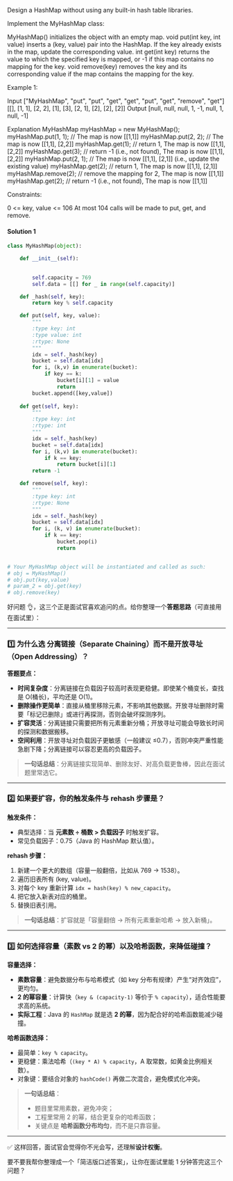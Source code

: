 Design a HashMap without using any built-in hash table libraries.

Implement the MyHashMap class:

MyHashMap() initializes the object with an empty map.
void put(int key, int value) inserts a (key, value) pair into the HashMap. If the key already exists in the map, update the corresponding value.
int get(int key) returns the value to which the specified key is mapped, or -1 if this map contains no mapping for the key.
void remove(key) removes the key and its corresponding value if the map contains the mapping for the key.
 

Example 1:

Input
["MyHashMap", "put", "put", "get", "get", "put", "get", "remove", "get"]
[[], [1, 1], [2, 2], [1], [3], [2, 1], [2], [2], [2]]
Output
[null, null, null, 1, -1, null, 1, null, -1]

Explanation
MyHashMap myHashMap = new MyHashMap();
myHashMap.put(1, 1); // The map is now [[1,1]]
myHashMap.put(2, 2); // The map is now [[1,1], [2,2]]
myHashMap.get(1);    // return 1, The map is now [[1,1], [2,2]]
myHashMap.get(3);    // return -1 (i.e., not found), The map is now [[1,1], [2,2]]
myHashMap.put(2, 1); // The map is now [[1,1], [2,1]] (i.e., update the existing value)
myHashMap.get(2);    // return 1, The map is now [[1,1], [2,1]]
myHashMap.remove(2); // remove the mapping for 2, The map is now [[1,1]]
myHashMap.get(2);    // return -1 (i.e., not found), The map is now [[1,1]]
 

Constraints:

0 <= key, value <= 106
At most 104 calls will be made to put, get, and remove.





#### Solution 1
```python
class MyHashMap(object):

    def __init__(self):

        
        self.capacity = 769
        self.data = [[] for _ in range(self.capacity)]

    def _hash(self, key):
        return key % self.capacity

    def put(self, key, value):
        """
        :type key: int
        :type value: int
        :rtype: None
        """
        idx = self._hash(key)
        bucket = self.data[idx]
        for i, (k,v) in enumerate(bucket):
            if key == k:
                bucket[i][1] = value
                return
        bucket.append([key,value])
        
    def get(self, key):
        """
        :type key: int
        :rtype: int
        """
        idx = self._hash(key)
        bucket = self.data[idx]
        for i, (k,v) in enumerate(bucket):
            if k == key:
                return bucket[i][1]
        return -1

    def remove(self, key):
        """
        :type key: int
        :rtype: None
        """
        idx = self._hash(key)
        bucket = self.data[idx]
        for i, (k, v) in enumerate(bucket):
            if k == key:
                bucket.pop(i)
                return


# Your MyHashMap object will be instantiated and called as such:
# obj = MyHashMap()
# obj.put(key,value)
# param_2 = obj.get(key)
# obj.remove(key)
```

好问题 👌，这三个正是面试官喜欢追问的点。给你整理一个**答题思路**（可直接用在面试里）：

---

### 1️⃣ 为什么选 **分离链接**（Separate Chaining）而不是开放寻址（Open Addressing）？

**答题要点：**

* **时间复杂度**：分离链接在负载因子较高时表现更稳健。即使某个桶变长，查找是 O(桶长)，平均还是 O(1)。
* **删除操作更简单**：直接从桶里移除元素，不影响其他数据。开放寻址删除时需要「标记已删除」或进行再探测，否则会破坏探测序列。
* **扩容灵活**：分离链接只需要把所有元素重新分桶；开放寻址可能会导致长时间的探测和数据搬移。
* **空间利用**：开放寻址对负载因子更敏感（一般建议 ≤0.7），否则冲突严重性能急剧下降；分离链接可以容忍更高的负载因子。

> **一句话总结**：分离链接实现简单、删除友好、对高负载更鲁棒，因此在面试题里常选它。

---

### 2️⃣ 如果要扩容，你的触发条件与 rehash 步骤是？

**触发条件：**

* 典型选择：当 **元素数 ÷ 桶数 > 负载因子** 时触发扩容。
* 常见负载因子：0.75（Java 的 HashMap 默认值）。

**rehash 步骤：**

1. 新建一个更大的数组（容量一般翻倍，比如从 769 → 1538）。
2. 遍历旧表所有 (key, value)。
3. 对每个 key 重新计算 `idx = hash(key) % new_capacity`。
4. 把它放入新表对应的桶里。
5. 替换旧表引用。

> **一句话总结**：扩容就是「容量翻倍 → 所有元素重新哈希 → 放入新桶」。

---

### 3️⃣ 如何选择容量（素数 vs 2 的幂）以及哈希函数，来降低碰撞？

**容量选择：**

* **素数容量**：避免数据分布与哈希模式（如 key 分布有规律）产生“对齐效应”，更均匀。
* **2 的幂容量**：计算快（`key & (capacity-1)` 等价于 `% capacity`），适合性能要求高的系统。
* **实际工程**：Java 的 `HashMap` 就是选 **2 的幂**，因为配合好的哈希函数能减少碰撞。

**哈希函数选择：**

* 最简单：`key % capacity`。
* 更稳健：乘法哈希（`(key * A) % capacity`，A 取常数，如黄金比例相关数）。
* 对象键：要结合对象的 `hashCode()` 再做二次混合，避免模式化冲突。

> **一句话总结**：
>
> * 题目里常用素数，避免冲突；
> * 工程里常用 2 的幂，结合更复杂的哈希函数；
> * 关键点是 **哈希函数分布均匀**，而不是只靠容量。

---

✅ 这样回答，面试官会觉得你不光会写，还理解**设计权衡**。

要不要我帮你整理成一个「简洁版口述答案」，让你在面试里能 1 分钟答完这三个问题？

